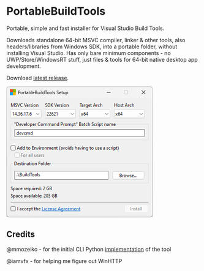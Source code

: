 # PortableBuildTools

Portable, simple and fast installer for Visual Studio Build Tools.

Downloads standalone 64-bit MSVC compiler, linker & other tools, also headers/libraries from Windows SDK,
into a portable folder, without installing Visual Studio.
Has only bare minimum components - no UWP/Store/WindowsRT stuff,
just files & tools for 64-bit native desktop app development.

Download [latest release](https://github.com/Data-Oriented-House/PortableBuildTools/releases/latest/download/PortableBuildTools.exe).

![Screenshot](screenshot.png?)

## Credits

@mmozeiko - for the initial CLI Python [implementation](https://gist.github.com/mmozeiko/7f3162ec2988e81e56d5c4e22cde9977) of the tool

@iamvfx - for helping me figure out WinHTTP
